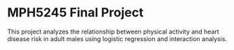 # MPH5245 Final Project
This project analyzes the relationship between physical activity and heart disease risk in adult males using logistic regression and interaction analysis.
